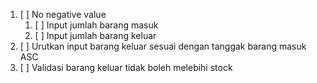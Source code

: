 1. [ ] No negative value
   1. [ ] Input jumlah barang masuk
   2. [ ] Input jumlah barang keluar
2. [ ] Urutkan input barang keluar sesuai dengan tanggak barang masuk ASC
3. [ ] Validasi barang keluar tidak boleh melebihi stock